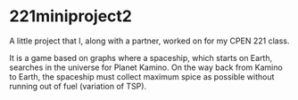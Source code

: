 # 221miniproject2

A little project that I, along with a partner, worked on for my CPEN 221 class. 

It is a game based on graphs where a spaceship, which starts on Earth, searches in the universe for Planet Kamino. On the way back from Kamino to Earth, the spaceship must collect maximum spice as possible without running out of fuel (variation of TSP).
